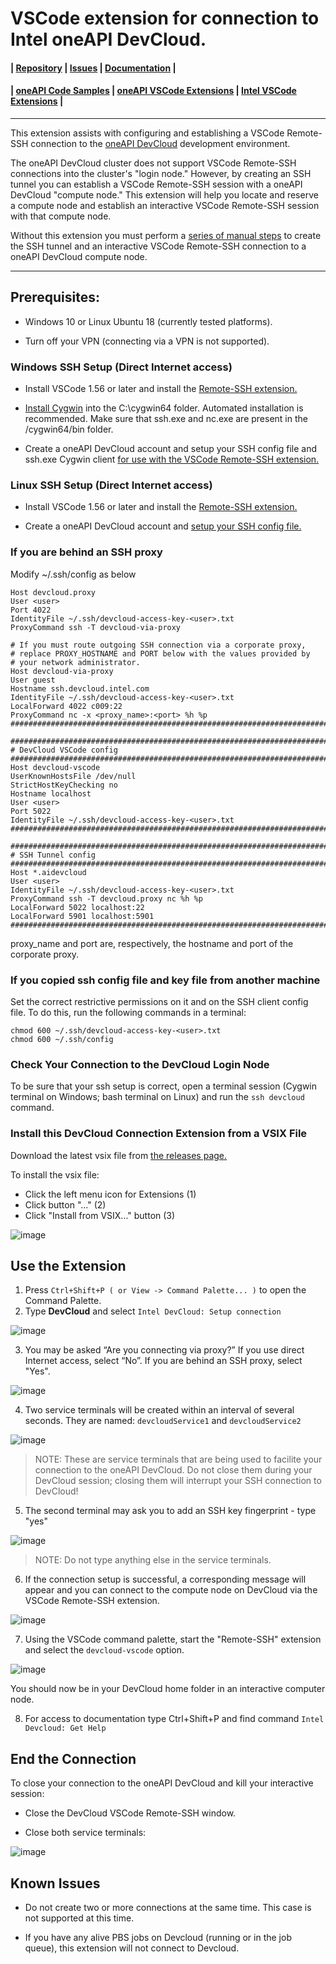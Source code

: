 # VSCode extension for connection to Intel oneAPI DevCloud.

#### | [Repository][vsix-repo] | [Issues][vsix-issues] | [Documentation][vsix-docs] |

[vsix-repo]:   <https://github.com/intel/vscode-oneapi-devcloud-connect>
[vsix-issues]: <https://github.com/intel-innersource/frameworks.ide.vscode.extensions.oneapi-devcloud-connect/issues>
[vsix-docs]:   <https://github.com/intel-innersource/frameworks.ide.vscode.extensions.oneapi-devcloud-connect#readme>


#### | [oneAPI Code Samples][oneapi-samples] | [oneAPI VSCode Extensions][oneapi-samples] | [Intel VSCode Extensions][intel-extensions] |

[oneapi-samples]:    <https://github.com/oneapi-src/oneAPI-samples>
[oneapi-extensions]: <https://marketplace.visualstudio.com/search?term=oneapi&target=VSCode>
[intel-extensions]:  <https://marketplace.visualstudio.com/publishers/intel-corporation>

***

This extension assists with configuring and establishing a VSCode Remote-SSH
connection to the [oneAPI DevCloud](https://devcloud.intel.com/oneapi/)
development environment.

The oneAPI DevCloud cluster does not support VSCode Remote-SSH connections
into the cluster's "login node." However, by creating an SSH tunnel you can
establish a VSCode Remote-SSH session with a oneAPI DevCloud "compute node."
This extension will help you locate and reserve a compute node and establish
an interactive VSCode Remote-SSH session with that compute node.

Without this extension you must perform a [series of manual
steps][manual-remote-ssh] to create the SSH tunnel and an interactive VSCode
Remote-SSH connection to a oneAPI DevCloud compute node.

[manual-remote-ssh]: <https://devcloud.intel.com/oneapi/documentation/connect-with-vscode>

***


## Prerequisites:

* Windows 10 or Linux Ubuntu 18 (currently tested platforms).

* Turn off your VPN (connecting via a VPN is not supported).


### Windows SSH Setup (Direct Internet access)

* Install VSCode 1.56 or later and install the [Remote-SSH
extension.](https://marketplace.visualstudio.com/items?itemName=ms-vscode-remote.remote-ssh)

* [Install
Cygwin](https://devcloud.intel.com/oneapi/documentation/connect-with-ssh-windows-cygwin)
into the C:\cygwin64 folder. Automated installation is recommended. Make sure
that ssh.exe and nc.exe are present in the /cygwin64/bin folder.

* Create a oneAPI DevCloud account and setup your SSH config file and ssh.exe
Cygwin client [for use with the VSCode Remote-SSH
extension.](https://devcloud.intel.com/oneapi/documentation/connect-with-vscode)

### Linux SSH Setup (Direct Internet access)

* Install VSCode 1.56 or later and install the [Remote-SSH
extension.](https://marketplace.visualstudio.com/items?itemName=ms-vscode-remote.remote-ssh)

* Create a oneAPI DevCloud account and [setup your SSH config file.](https://devcloud.intel.com/oneapi/documentation/connect-with-vscode)

### If you are behind an SSH proxy

Modify ~/.ssh/config as below
```
Host devcloud.proxy
User <user>
Port 4022
IdentityFile ~/.ssh/devcloud-access-key-<user>.txt
ProxyCommand ssh -T devcloud-via-proxy

# If you must route outgoing SSH connection via a corporate proxy,
# replace PROXY_HOSTNAME and PORT below with the values provided by
# your network administrator.
Host devcloud-via-proxy
User guest
Hostname ssh.devcloud.intel.com
IdentityFile ~/.ssh/devcloud-access-key-<user>.txt
LocalForward 4022 c009:22
ProxyCommand nc -x <proxy_name>:<port> %h %p
################################################################################################

################################################################################################
# DevCloud VSCode config
################################################################################################
Host devcloud-vscode
UserKnownHostsFile /dev/null
StrictHostKeyChecking no
Hostname localhost
User <user>
Port 5022
IdentityFile ~/.ssh/devcloud-access-key-<user>.txt
################################################################################################

################################################################################################
# SSH Tunnel config
################################################################################################
Host *.aidevcloud
User <user>
IdentityFile ~/.ssh/devcloud-access-key-<user>.txt
ProxyCommand ssh -T devcloud.proxy nc %h %p
LocalForward 5022 localhost:22
LocalForward 5901 localhost:5901
################################################################################################

```
proxy_name and port  are, respectively, the hostname and port of the corporate proxy.

### If you copied ssh config file and key file from another machine

Set the correct restrictive permissions on it and on the SSH client config file. To do this, run the following commands in a terminal:

```
chmod 600 ~/.ssh/devcloud-access-key-<user>.txt
chmod 600 ~/.ssh/config
```

### Check Your Connection to the DevCloud Login Node

To be sure that your ssh setup is correct, open a terminal session (Cygwin
terminal on Windows; bash terminal on Linux) and run the `ssh devcloud`
command.


### Install this DevCloud Connection Extension from a VSIX File

Download the latest vsix file from [the releases
page.](https://github.com/intel-innersource/frameworks.ide.vscode.extensions.oneapi-devcloud-connect/releases)

To install the vsix file:

* Click the left menu icon for Extensions (1)
* Click button "..." (2)
* Click "Install from VSIX..." button (3)

![image](https://github.com/intel-innersource/frameworks.ide.vscode.extensions.oneapi-devcloud-connect/assets/40661523/f173026a-33b4-44bc-b9b0-702ffc9d33e3)


## Use the Extension

1. Press `Ctrl+Shift+P ( or View -> Command Palette... )` to open the Command Palette.
2. Type **DevCloud** and select `Intel DevCloud: Setup connection`

![image](https://github.com/intel-innersource/frameworks.ide.vscode.extensions.oneapi-devcloud-connect/assets/40661523/22faa42a-cb5c-43ab-b37e-f7ad63f37e6c)

3. You may be asked “Are you connecting via proxy?” If you use direct Internet access, select “No”. If you are behind an SSH proxy, select "Yes".

![image](https://github.com/intel-innersource/frameworks.ide.vscode.extensions.oneapi-devcloud-connect/assets/40661523/3c45a5b8-7cbc-45d3-880d-2fd7c1feba08)

4. Two service terminals will be created within an interval of several
seconds. They are named: `devcloudService1` and `devcloudService2`

![image](https://github.com/intel-innersource/frameworks.ide.vscode.extensions.oneapi-devcloud-connect/assets/40661523/d2bf8f12-3fd7-41ae-b262-2247ace75f26)

> NOTE: These are service terminals that are being used to facilite your
connection to the oneAPI DevCloud. Do not close them during your DevCloud
session; closing them will interrupt your SSH connection to DevCloud!

5. The second terminal may ask you to add an SSH key fingerprint - type "yes"

![image](https://github.com/intel-innersource/frameworks.ide.vscode.extensions.oneapi-devcloud-connect/assets/40661523/0bde8ba6-90e0-42b2-a750-c047c11c75d0)

> NOTE: Do not type anything else in the service terminals.

6. If the connection setup is successful, a corresponding message will appear
and you can connect to the compute node on DevCloud via the VSCode Remote-SSH
extension.

![image](https://github.com/intel-innersource/frameworks.ide.vscode.extensions.oneapi-devcloud-connect/assets/40661523/11194224-0d41-4a1d-b440-dbc5291caf1e)

7. Using the VSCode command palette, start the "Remote-SSH" extension and
select the `devcloud-vscode` option.

![image](https://github.com/intel-innersource/frameworks.ide.vscode.extensions.oneapi-devcloud-connect/assets/40661523/2911875a-cc86-452b-98a9-f189c223073b)

You should now be in your DevCloud home folder in an interactive computer node.

8. For access to documentation type Ctrl+Shift+P and find command `Intel Devcloud: Get Help`


## End the Connection

To close your connection to the oneAPI DevCloud and kill your interactive session:

* Close the DevCloud VSCode Remote-SSH window.

* Close both service terminals:

![image](https://github.com/intel-innersource/frameworks.ide.vscode.extensions.oneapi-devcloud-connect/assets/40661523/329e8f4f-1bb1-4ee8-9a3b-fd06ba436311)


## Known Issues

* Do not create two or more connections at the same time. This case is not
supported at this time.

* If you have any alive PBS jobs on Devcloud (running or in the job queue),
this extension will not connect to Devcloud.
